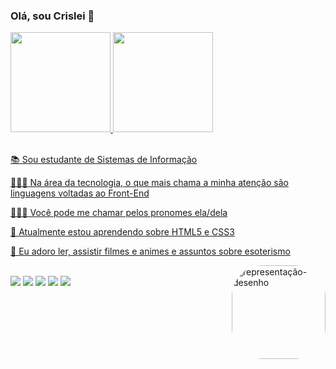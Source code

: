 ### Olá, sou Crislei 💫

<div align="justify">
  <a href="https://github.com/Akislis">
  <img height="160em" src="https://github-readme-stats.vercel.app/api?username=Akislis&show_icons=true&theme=react&include_all_commits=true&count_private=true"/>
  <img height="160em" src="https://github-readme-stats.vercel.app/api/top-langs/?username=Akislis&layout=compact&langs_count=7&theme=react"/>
</div>
</br>

📚 Sou estudante de Sistemas de Informação

👩🏽‍💻 Na área da tecnologia, o que mais chama a minha atenção são linguagens voltadas ao Front-End

🧙🏽‍♀️ Você pode me chamar pelos pronomes ela/dela

🎑 Atualmente estou aprendendo sobre HTML5 e CSS3

🎨 Eu adoro ler, assistir filmes e animes e assuntos sobre esoterismo

<img align="right" alt="representação-desenho" height="150" style="border-radius:50px;" src="https://pbs.twimg.com/media/FPLnJxYX0AkS8G9?format=png&name=small">

</br>
<div> 
  <a href="https://www.instagram.com/aki_liis/" target="_blank"><img src="https://img.shields.io/badge/-Instagram-%23E4405F?style=for-the-badge&logo=instagram&logoColor=white" target="_blank"></a>
  <a href = "mailto:crislei.barreto.lisboa@gmail.com"><img src="https://img.shields.io/badge/-Gmail-%23333?style=for-the-badge&logo=gmail&logoColor=white" target="_blank"></a>
  <a href="https://www.linkedin.com/in/crislei-lisboa-baa645161/" target="_blank"><img src="https://img.shields.io/badge/-LinkedIn-%230077B5?style=for-the-badge&logo=linkedin&logoColor=white" target="_blank"></a> 
  <a href = "https://open.spotify.com/user/criis_lisboa"><img src="https://img.shields.io/badge/Spotify-1ED760?&style=for-the-badge&logo=spotify&logoColor=white" target="_blank"></a>
   <a href="https://steamcommunity.com/id/Akislis/" target="_blank"><img src="https://img.shields.io/badge/Steam-000000?style=for-the-badge&logo=steam&logoColor=white" target="_blank"></a>
  </div>
